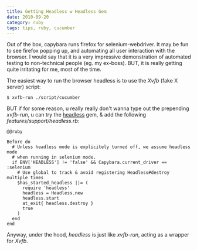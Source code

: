 ```yaml
--- 
title: Getting Headless w Headless Gem
date: 2010-09-20
category: ruby
tags: tips, ruby, cucumber
---
```

Out of the box, capybara runs firefox for selenium-webdriver. It may be fun
to see firefox popping up, and automating all user interaction with the browser.
I would say that it is a very impressive demonstration of automated testing
to non-technical people (eg. my ex-boss). BUT, it is really getting quite
irritating for me, most of the time.

The easiest way to run the browser headless is to use the *Xvfb* (fake X server)
script:

    $ xvfb-run ./script/cucumber

BUT if for some reason, u really really don't wanna type out the prepending
*xvfb-run*, u can try the [headless](http://github.com/leonid-shevtsov/headless)
gem, & add the following *features/support/headless.rb*:

    @@ruby

    Before do
      # Unless headless mode is explicitely turned off, we assume headless mode
      # when running in selenium mode.
      if ENV['HEADLESS'] != 'false' && Capybara.current_driver == :selenium
        # Use global to track & avoid registering Headless#destroy multiple times
        $has_started_headless ||= (
          require 'headless'
          headless = Headless.new
          headless.start
          at_exit{ headless.destroy }
          true
        )
      end
    end

Anyway, under the hood, *headless* is just like *xvfb-run*, acting as a wrapper
for *Xvfb*.
